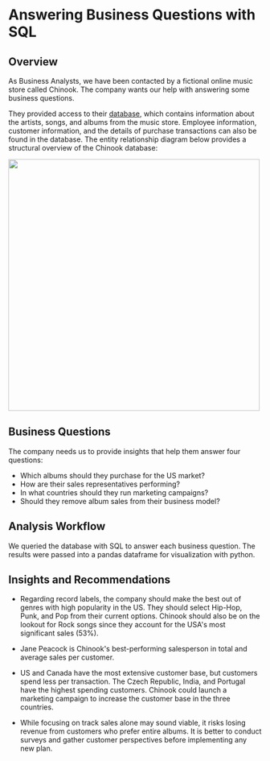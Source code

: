 # Answering Business Questions with SQL
## Overview
As Business Analysts, we have been contacted by a fictional online music store called Chinook. The company wants our help with answering some business questions.

They provided access to their [database](https://github.com/lerocha/chinook-database), which contains information about the artists, songs, and albums from the music store. Employee information, customer information, and the details of purchase transactions can also be found in the database. The entity relationship diagram below provides a structural overview of the Chinook database:

<img src='https://s3.amazonaws.com/dq-content/189/chinook-schema.svg'
     height = 500
     width = 500/>

## Business Questions
The company needs us to provide insights that help them answer four questions:
- Which albums should they purchase for the US market?
- How are their sales representatives performing?
- In what countries should they run marketing campaigns?
- Should they remove album sales from their business model?

## Analysis Workflow
We queried the database with SQL to answer each business question. The results were passed into a pandas dataframe for visualization with python.

## Insights and Recommendations
- Regarding record labels, the company should make the best out of genres with high popularity in the US. They should select Hip-Hop, Punk, and Pop from their current options. Chinook should also be on the lookout for Rock songs since they account for the USA's most significant sales (53%).

- Jane Peacock is Chinook's best-performing salesperson in total and average sales per customer.

- US and Canada have the most extensive customer base, but customers spend less per transaction. The Czech Republic, India, and Portugal have the highest spending customers. Chinook could launch a marketing campaign to increase the customer base in the three countries.

- While focusing on track sales alone may sound viable, it risks losing revenue from customers who prefer entire albums. It is better to conduct surveys and gather customer perspectives before implementing any new plan.